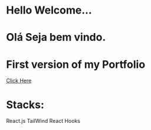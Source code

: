 # Hello Welcome...
# Olá Seja bem vindo.
<h1>First version of my Portfolio</h1>
<a href='https://portfolio-kevintavares33.vercel.app/'>Click Here</a>


# Stacks:
  React.js
  TailWind
  React Hooks
